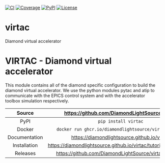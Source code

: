 [![CI](https://github.com/DiamondLightSource/virtac/actions/workflows/ci.yml/badge.svg)](https://github.com/DiamondLightSource/virtac/actions/workflows/ci.yml)
[![Coverage](https://codecov.io/gh/DiamondLightSource/virtac/branch/main/graph/badge.svg)](https://codecov.io/gh/DiamondLightSource/virtac)
[![PyPI](https://img.shields.io/pypi/v/virtac.svg)](https://pypi.org/project/virtac)
[![License](https://img.shields.io/badge/License-Apache%202.0-blue.svg)](https://www.apache.org/licenses/LICENSE-2.0)

# virtac

Diamond virtual accelerator

# VIRTAC - Diamond virtual accelerator
This module contains all of the diamond specific configuration to build the diamond virtual accelerator. We use the python modules pytac and atip to communicate with the EPICS control system and with the accelerator toolbox simulation respectively.

Source          | <https://github.com/DiamondLightSource/virtac>
:---:           | :---:
PyPI            | `pip install virtac`
Docker          | `docker run ghcr.io/diamondlightsource/virtac:latest`
Documentation   | <https://diamondlightsource.github.io/virtac>
Installation    | <https://diamondlightsource.github.io/virtac/tutorials/installation>
Releases        | <https://github.com/DiamondLightSource/virtac/releases>

<!-- README only content. Anything below this line won't be included in index.md -->

